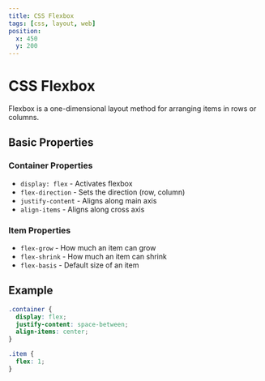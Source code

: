 ```yaml
---
title: CSS Flexbox
tags: [css, layout, web]
position:
  x: 450
  y: 200
---
```


# CSS Flexbox

Flexbox is a one-dimensional layout method for arranging items in rows or columns.

## Basic Properties

### Container Properties
- `display: flex` - Activates flexbox
- `flex-direction` - Sets the direction (row, column)
- `justify-content` - Aligns along main axis
- `align-items` - Aligns along cross axis

### Item Properties
- `flex-grow` - How much an item can grow
- `flex-shrink` - How much an item can shrink
- `flex-basis` - Default size of an item

## Example
```css
.container {
  display: flex;
  justify-content: space-between;
  align-items: center;
}

.item {
  flex: 1;
}
```
